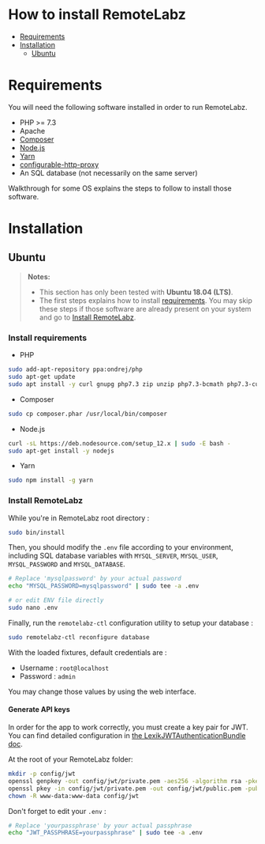 How to install RemoteLabz
=========================

- [Requirements](#requirements)
- [Installation](#installation)
    - [Ubuntu](#ubuntu)

Requirements
============

You will need the following software installed in order to run RemoteLabz.
- PHP >= 7.3
- Apache
- [Composer](https://getcomposer.org/download/)
- [Node.js](https://nodejs.org/en/download/package-manager/)
- [Yarn](https://yarnpkg.com/en/docs/install#debian-stable)
- [configurable-http-proxy](https://github.com/jupyterhub/configurable-http-proxy#install)
- An SQL database (not necessarily on the same server)

Walkthrough for some OS explains the steps to follow to install those software.

Installation
============

Ubuntu
--------------

> **Notes:**
> - This section has only been tested with **Ubuntu 18.04 (LTS)**.
> - The first steps explains how to install [requirements](#requirements). You may skip these steps if those software are already present on your system and go to [Install RemoteLabz](#install_remotelabz).

### Install requirements

- PHP
```bash
sudo add-apt-repository ppa:ondrej/php
sudo apt-get update
sudo apt install -y curl gnupg php7.3 zip unzip php7.3-bcmath php7.3-curl php7.3-gd php7.3-intl php7.3-mbstring php7.3-mysql php7.3-xml php7.3-zip
```

- Composer
```bash
sudo cp composer.phar /usr/local/bin/composer
```

- Node.js
```bash
curl -sL https://deb.nodesource.com/setup_12.x | sudo -E bash -
sudo apt-get install -y nodejs
```

- Yarn
```bash
sudo npm install -g yarn
```

### Install RemoteLabz

While you're in RemoteLabz root directory :

```bash
sudo bin/install
```

Then, you should modify the `.env` file according to your environment, including SQL database variables with `MYSQL_SERVER`, `MYSQL_USER`, `MYSQL_PASSWORD` and `MYSQL_DATABASE`.

```bash
# Replace 'mysqlpassword' by your actual password
echo "MYSQL_PASSWORD=mysqlpassword" | sudo tee -a .env

# or edit ENV file directly
sudo nano .env
```

Finally, run the `remotelabz-ctl` configuration utility to setup your database :

```bash
sudo remotelabz-ctl reconfigure database
```

With the loaded fixtures, default credentials are :
- Username : `root@localhost`
- Password : `admin`

You may change those values by using the web interface.

#### Generate API keys

In order for the app to work correctly, you must create a key pair for JWT. You can find detailed configuration in [the LexikJWTAuthenticationBundle doc](https://github.com/lexik/LexikJWTAuthenticationBundle/blob/master/Resources/doc/index.md#generate-the-ssh-keys).

At the root of your RemoteLabz folder:

```bash
mkdir -p config/jwt
openssl genpkey -out config/jwt/private.pem -aes256 -algorithm rsa -pkeyopt rsa_keygen_bits:4096
openssl pkey -in config/jwt/private.pem -out config/jwt/public.pem -pubout
chown -R www-data:www-data config/jwt
```

Don't forget to edit your `.env` :

```bash
# Replace 'yourpassphrase' by your actual passphrase
echo "JWT_PASSPHRASE=yourpassphrase" | sudo tee -a .env
```